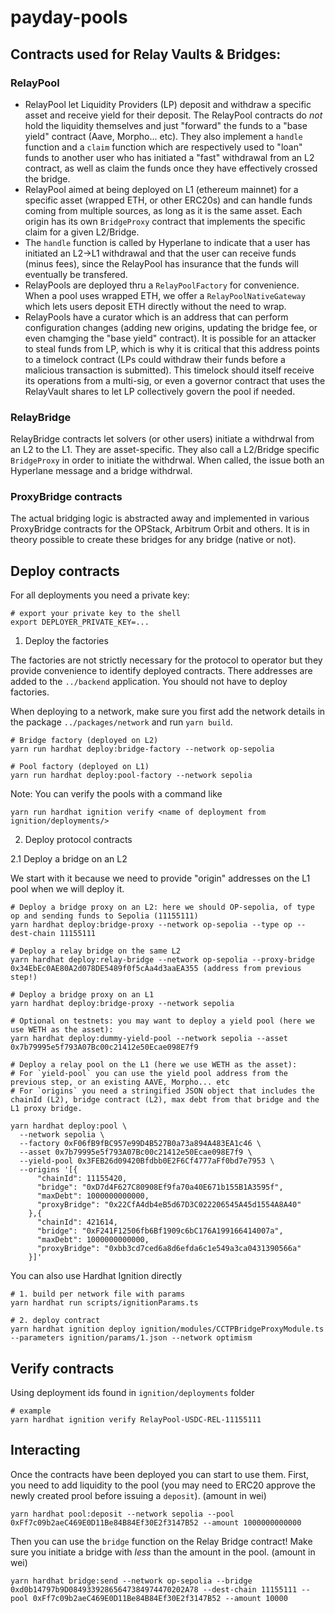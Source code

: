 # payday-pools

## Contracts used for Relay Vaults & Bridges:

### RelayPool

- RelayPool let Liquidity Providers (LP) deposit and withdraw a specific asset and receive yield for their deposit. The RelayPool contracts do _not_ hold the liquidity themselves and just "forward" the funds to a "base yield" contract (Aave, Morpho... etc). They also implement a `handle` function and a `claim` function which are respectively used to "loan" funds to another user who has initiated a "fast" withdrawal from an L2 contract, as well as claim the funds once they have effectively crossed the bridge.
- RelayPool aimed at being deployed on L1 (ethereum mainnet) for a specific asset (wrapped ETH, or other ERC20s) and can handle funds coming from multiple sources, as long as it is the same asset. Each origin has its own `BridgeProxy` contract that implements the specific claim for a given L2/Bridge.
- The `handle` function is called by Hyperlane to indicate that a user has initiated an L2->L1 withdrawal and that the user can receive funds (minus fees), since the RelayPool has insurance that the funds will eventually be transfered.
- RelayPools are deployed thru a `RelayPoolFactory` for convenience. When a pool uses wrapped ETH, we offer a `RelayPoolNativeGateway` which lets users deposit ETH directly without the need to wrap.
- RelayPools have a curator which is an address that can perform configuration changes (adding new origins, updating the bridge fee, or even chamging the "base yield" contract). It is possible for an attacker to steal funds from LP, which is why it is critical that this address points to a timelock contract (LPs could withdraw their funds before a malicious transaction is submitted). This timelock should itself receive its operations from a multi-sig, or even a governor contract that uses the RelayVault shares to let LP collectively govern the pool if needed.

### RelayBridge

RelayBridge contracts let solvers (or other users) initiate a withdrwal from an L2 to the L1. They are asset-specific. They also call a L2/Bridge specific `BridgeProxy` in order to initiate the withdrwal. When called, the issue both an Hyperlane message and a bridge withdrwal.

### ProxyBridge contracts

The actual bridging logic is abstracted away and implemented in various ProxyBridge contracts for the OPStack, Arbitrum Orbit and others. It is in theory possible to create these bridges for any bridge (native or not).

## Deploy contracts

For all deployments you need a private key:

```
# export your private key to the shell
export DEPLOYER_PRIVATE_KEY=...
```

1. Deploy the factories

The factories are not strictly necessary for the protocol to operator but they provide convenience to identify deployed contracts. There addresses are added to the `../backend` application.
You should not have to deploy factories.

When deploying to a network, make sure you first add the network details in the package `../packages/network` and run `yarn build`.

```
# Bridge factory (deployed on L2)
yarn run hardhat deploy:bridge-factory --network op-sepolia

# Pool factory (deployed on L1)
yarn run hardhat deploy:pool-factory --network sepolia
```

Note: You can verify the pools with a command like

```
yarn run hardhat ignition verify <name of deployment from ignition/deployments/>
```

2. Deploy protocol contracts

2.1 Deploy a bridge on an L2

We start with it because we need to provide "origin" addresses on the L1 pool when we will deploy it.

```
# Deploy a bridge proxy on an L2: here we should OP-sepolia, of type op and sending funds to Sepolia (11155111)
yarn hardhat deploy:bridge-proxy --network op-sepolia --type op --dest-chain 11155111

# Deploy a relay bridge on the same L2
yarn hardhat deploy:relay-bridge --network op-sepolia --proxy-bridge 0x34EbEc0AE80A2d078DE5489f0f5cAa4d3aaEA355 (address from previous step!)

# Deploy a bridge proxy on an L1
yarn hardhat deploy:bridge-proxy --network sepolia

# Optional on testnets: you may want to deploy a yield pool (here we use WETH as the asset):
yarn hardhat deploy:dummy-yield-pool --network sepolia --asset 0x7b79995e5f793A07Bc00c21412e50Ecae098E7f9

# Deploy a relay pool on the L1 (here we use WETH as the asset):
# For `yield-pool` you can use the yield pool address from the previous step, or an existing AAVE, Morpho... etc
# For `origins` you need a stringified JSON object that includes the chainId (L2), bridge contract (L2), max debt from that bridge and the L1 proxy bridge.

yarn hardhat deploy:pool \
  --network sepolia \
  --factory 0xF06fB9fBC957e99D4B527B0a73a894A483EA1c46 \
  --asset 0x7b79995e5f793A07Bc00c21412e50Ecae098E7f9 \
  --yield-pool 0x3FEB26d09420Bfdbb0E2F6Cf4777aFf0bd7e7953 \
  --origins '[{
      "chainId": 11155420,
      "bridge": "0xD7d4F627C80908Ef9fa70a40E671b155B1A3595f",
      "maxDebt": 1000000000000,
      "proxyBridge": "0x22CfA4db4eB5d67D3C022206545A45d1554A8A40"
    },{
      "chainId": 421614,
      "bridge": "0xF241F12506fb6Bf1909c6bC176A199166414007a",
      "maxDebt": 1000000000000,
      "proxyBridge": "0xbb3cd7ced6a8d6efda6c1e549a3ca0431390566a"
    }]'
```

You can also use Hardhat Ignition directly

```
# 1. build per network file with params
yarn hardhat run scripts/ignitionParams.ts

# 2. deploy contract
yarn hardhat ignition deploy ignition/modules/CCTPBridgeProxyModule.ts --parameters ignition/params/1.json --network optimism
```

## Verify contracts

Using deployment ids found in `ignition/deployments` folder

```
# example
yarn hardhat ignition verify RelayPool-USDC-REL-11155111
```

## Interacting

Once the contracts have been deployed you can start to use them.
First, you need to add liquidity to the pool (you may need to ERC20 approve the newly created prool before issuing a `deposit`). (amount in wei)

```
yarn hardhat pool:deposit --network sepolia --pool 0xFf7c09b2aeC469E0D11Be84B84Ef30E2f3147B52 --amount 1000000000000
```

Then you can use the `bridge` function on the Relay Bridge contract! Make sure you initiate a bridge with _less_ than the amount in the pool. (amount in wei)

```
yarn hardhat bridge:send --network op-sepolia --bridge 0xd0b14797b9D08493392865647384974470202A78 --dest-chain 11155111 --pool 0xFf7c09b2aeC469E0D11Be84B84Ef30E2f3147B52 --amount 10000
```
